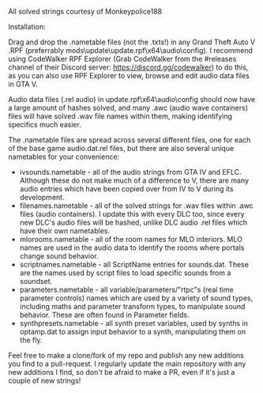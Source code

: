 All solved strings courtesy of Monkeypolice188

Installation:

Drag and drop the .nametable files (not the .txts!) in any Grand Theft Auto V .RPF (preferrably mods\update\update.rpf\x64\audio\config). I recommend using CodeWalker RPF Explorer (Grab CodeWalker from the #releases channel of their Discord server: https://discord.gg/codewalker) to do this, as you can also use RPF Explorer to view, browse and edit audio data files in GTA V.

Audio data files (.rel audio) in update.rpf\x64\audio\config should now have a large amount of hashes solved, and many .awc (audio wave containers) files will have solved .wav file names within them, making identifying specifics much easier.

The .nametable files are spread across several different files, one for each of the base game audio.dat.rel files, but there are also several unique nametables for your convenience:
- ivsounds.nametable - all of the audio strings from GTA IV and EFLC. Although these do not make much of a difference to V, there are many audio entries which have been copied over from IV to V during its development.
- filenames.nametable - all of the solved strings for .wav files within .awc files (audio containers). I update this with every DLC too, since every new DLC's audio files will be hashed, unlike DLC audio .rel files which have their own nametables.
- mlorooms.nametable - all of the room names for MLO interiors. MLO names are used in the audio data to identify the rooms where portals change sound behavior.
- scriptnames.nametable - all ScriptName entries for sounds.dat. These are the names used by script files to load specific sounds from a soundset.
- parameters.nametable - all variable/parameters/"rtpc"s (real time parameter controls) names which are used by a variety of sound types, including maths and parameter transform types, to manipulate sound behavior. These are often found in Parameter fields.
- synthpresets.nametable - all synth preset variables, used by synths in optamp.dat to assign input behavior to a synth, manipulating them on the fly.

Feel free to make a clone/fork of my repo and publish any new additions you find to a pull-request. I regularly update the main repository with any new additions I find, so don't be afraid to make a PR, even if it's just a couple of new strings!
